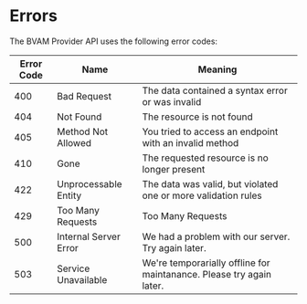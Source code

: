 # Errors


The BVAM Provider API uses the following error codes:


Error Code | Name                  | Meaning
---------- | --------------------- | -------------------------------------------------
400        | Bad Request           | The data contained a syntax error or was invalid
404        | Not Found             | The resource is not found
405        | Method Not Allowed    | You tried to access an endpoint with an invalid method
410        | Gone                  | The requested resource is no longer present
422        | Unprocessable Entity  | The data was valid, but violated one or more validation rules
429        | Too Many Requests     | Too Many Requests
500        | Internal Server Error | We had a problem with our server. Try again later.
503        | Service Unavailable   | We're temporarially offline for maintanance. Please try again later.
